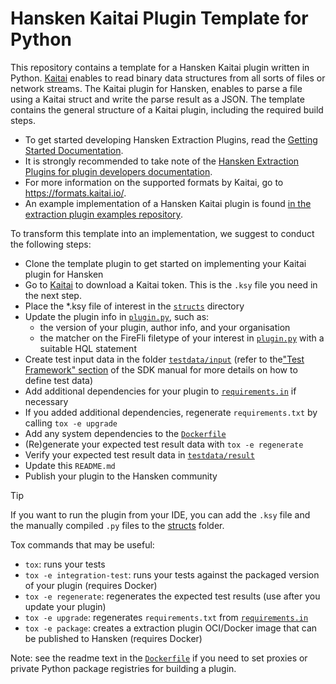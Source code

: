 # Hansken Kaitai Plugin Template for Python

This repository contains a template for a Hansken Kaitai plugin written in Python. [Kaitai](https://kaitai.io/) enables to read binary data structures from all sorts of files or network streams.
The Kaitai plugin for Hansken, enables to parse a file using a Kaitai struct and write the parse result as a JSON. The template contains the general structure of a Kaitai plugin, including the required build steps.

- To get started developing Hansken Extraction Plugins, read the [Getting Started Documentation](https://netherlandsforensicinstitute.github.io/hansken-extraction-plugin-sdk-documentation/latest/dev/python/getting_started.html).
- It is strongly recommended to take note of the [Hansken Extraction Plugins for plugin developers documentation](https://netherlandsforensicinstitute.github.io/hansken-extraction-plugin-sdk-documentation/latest/).
- For more information on the supported formats by Kaitai, go to https://formats.kaitai.io/. 
- An example implementation of a Hansken Kaitai plugin is found [in the extraction plugin examples repository](https://github.com/NetherlandsForensicInstitute/hansken-extraction-plugin-sdk-examples/tree/main/python/appledoublekaitai).

To transform this template into an implementation, we suggest to conduct the following steps:
* Clone the template plugin to get started on implementing your Kaitai plugin for Hansken
* Go to [Kaitai](https:/ide.kaitai.io/) to download a Kaitai token. This is the ```.ksy``` file you need in the next step.
* Place the *.ksy file of interest in the [`structs`](structs) directory
* Update the plugin info in [`plugin.py`](plugin.py), such as:
  * the version of your plugin, author info, and your organisation
  * the matcher on the FireFli filetype of your interest in [`plugin.py`](plugin.py) with a suitable HQL statement
* Create test input data in the folder [`testdata/input`](testdata/input)
  (refer to the["Test Framework" section](https://netherlandsforensicinstitute.github.io/hansken-extraction-plugin-sdk-documentation/latest/dev/concepts/test_framework.html) of the SDK manual for more details on how to define test data) 
* Add additional dependencies for your plugin to [`requirements.in`](requirements.in) if necessary 
* If you added additional dependencies, regenerate `requirements.txt` by calling `tox -e upgrade`
* Add any system dependencies to the [`Dockerfile`](Dockerfile)
* (Re)generate your expected test result data with `tox -e regenerate`
* Verify your expected test result data in [`testdata/result`](testdata/result)
* Update this `README.md`
* Publish your plugin to the Hansken community

> [!TIP]
> If you want to run the plugin from your IDE, you can add the `.ksy` file and the manually compiled `.py` files to the [structs](./structs) folder.


Tox commands that may be useful:
* `tox`: runs your tests
* `tox -e integration-test`: runs your tests against the packaged version of your plugin (requires Docker)
* `tox -e regenerate`: regenerates the expected test results (use after you update your plugin)
* `tox -e upgrade`: regenerates `requirements.txt` from [`requirements.in`](requirements.in)
* `tox -e package`: creates a extraction plugin OCI/Docker image that can be published to Hansken (requires Docker)

Note: see the readme text in the [`Dockerfile`](Dockerfile) if you need to set proxies or private Python package registries for building a plugin.

